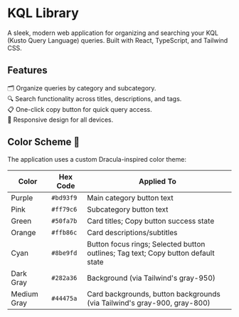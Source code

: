 # KQL Library 

A sleek, modern web application for organizing and searching your KQL (Kusto Query Language) queries. 
Built with React, TypeScript, and Tailwind CSS.

## Features
🗂️  Organize queries by category and subcategory.\
🔍  Search functionality across titles, descriptions, and tags.\
📋  One-click copy button for quick query access.\
📱  Responsive design for all devices.

## Color Scheme 🎨

The application uses a custom Dracula-inspired color theme:

| Color | Hex Code | Applied To |
|-------|----------|------------|
| Purple | `#bd93f9` | Main category button text |
| Pink | `#ff79c6` | Subcategory button text |
| Green | `#50fa7b` | Card titles; Copy button success state |
| Orange | `#ffb86c` | Card descriptions/subtitles |
| Cyan | `#8be9fd` | Button focus rings; Selected button outlines; Tag text; Copy button default state |
| Dark Gray | `#282a36` | Background (via Tailwind's gray-950) |
| Medium Gray | `#44475a` | Card backgrounds, button backgrounds (via Tailwind's gray-900, gray-800) |
